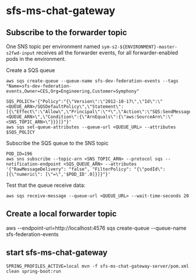 # sfs-ms-chat-gateway

## Subscribe to the forwarder topic
One SNS topic per environment named `sym-s2-${ENVIRONMENT}-master-s2fwd-input` receives all the forwarder events, for all forwarder-enabled pods in the environment.

Create a SQS queue
```
aws sqs create-queue --queue-name sfs-dev-federation-events --tags "Name=sfs-dev-federation-events,Owner=CES,Org=Engineering,Customer=Symphony"

SQS_POLICY='{"Policy":"{\"Version\":\"2012-10-17\",\"Id\":\"<QUEUE_ARN>/SQSDefaultPolicy\",\"Statement\":[{\"Effect\":\"Allow\",\"Principal\":\"*\",\"Action\":\"SQS:SendMessage\",\"Resource\":\"<QUEUE_ARN>\",\"Condition\":{\"ArnEquals\":{\"aws:SourceArn\":\"<SNS_TOPIC_ARN>\"}}}]}"}'
aws sqs set-queue-attributes --queue-url <QUEUE_URL> --attributes $SQS_POLICY
```

Subscribe the SQS queue to the SNS topic
```
POD_ID=196
aws sns subscribe --topic-arn <SNS_TOPIC_ARN> --protocol sqs --notification-endpoint <SQS_QUEUE_ARN> --attributes '{"RawMessageDelivery": "false", "FilterPolicy": "{\"podId\": [{\"numeric\": [\"=\",'$POD_ID'.0]}]}"}'
```

Test that the queue receive data:
```
aws sqs receive-message --queue-url <QUEUE_URL> --wait-time-seconds 20  
```

## Create a local forwarder topic

aws --endpoint-url=http://localhost:4576 sqs create-queue --queue-name sfs-federation-events


## start sfs-ms-chat-gateway
```
SPRING_PROFILES_ACTIVE=local mvn -f sfs-ms-chat-gateway-server/pom.xml clean spring-boot:run
```
